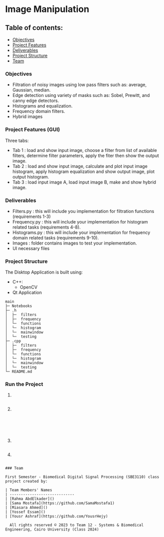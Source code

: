 # Image Manipulation

## Table of contents:

- [Objectives](#objectives)
- [Project Features](#project-features)
- [Deliverables](#deliverables)
- [Project Structure](#project-structure)
- [Team](#team)

### Objectives
- Filtration of noisy images using low pass filters such as: average, Gaussian, median.
- Edge detection using variety of masks such as: Sobel, Prewitt, and canny edge detectors.
- Histograms and equalization.
- Frequency domain filters.
- Hybrid images


### Project Features (GUI)
Three tabs:
- Tab 1 : load and show input image, choose a filter from list of available filters, determine filter parameters, apply the fiter then show the output image.
- Tab 2 : load and show input image, calculate and plot input image histogram, apply histogram equalization and show output image, plot output histogram.
- Tab 3 : load input image A, load input image B, make and show hybrid image.


### Deliverables
- Filters.py : this will include you implementation for filtration functions (requirements 1-3)
- Frequency.py : this will include your implementation for histogram related tasks (requirements 4-8).
- Histograms.py : this will include your implementation for frequency domain related tasks (requirements 9-10).
- Images : folder contains images to test your implementation.
- UI necessary files


### Project Structure

The Disktop Application is built using:
- C++:
  - OpenCV
- Qt Application

```
main
├─ Notebooks
├─ .h
│  ├─  filters
│  ├─  frequency
│  └─  functions
│  └─  histogram
│  └─  mainwindow  
│  └─  testing
├─ .cpp
│  ├─  filters
│  ├─  frequency
│  └─  functions
│  └─  histogram
│  └─  mainwindow  
│  └─  testing
└─ README.md
```

### Run the Project

1. 

```

```

2. 
```

```
```

```
```

```
```

```
```

```


3.

```

```

4. 

```

### Team

First Semester - Biomedical Digital Signal Processing (SBE3110) class project created by:

| Team Members' Names                                 
| -----------------------------
| [Rahma AbdElkader]()        
| [Sama Mostafa](https://github.com/SamaMostafa1)   
| [Miasara Ahmed]() 
| [Yossef Essam]() 
| [Yousr Ashraf](https://github.com/YousrHejy)       

  All rights reserved © 2023 to Team 12 - Systems & Biomedical Engineering, Cairo University (Class 2024)

